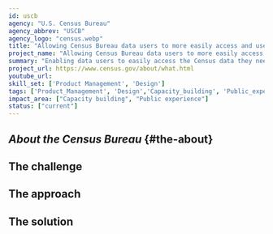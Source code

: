 ```yaml
---
id: uscb
agency: "U.S. Census Bureau"
agency_abbrev: "USCB"
agency_logo: "census.webp"
title: "Allowing Census Bureau data users to more easily access and use agency data"
project_name: "Allowing Census Bureau data users to more easily access and use agency data"
summary: "Enabling data users to easily access the Census data they need so they can spend less time searching for data and more time using it through best practices in product management and design."
project_url: https://www.census.gov/about/what.html
youtube_url: 
skill_set: ['Product Management', 'Design']
tags: ['Product_Management', 'Design','Capacity_building', 'Public_experience']
impact_area: ["Capacity building", "Public experience"]
status: ["current"]
---
```


## *About the Census Bureau* {#the-about}

## The challenge

## The approach

## The solution 
